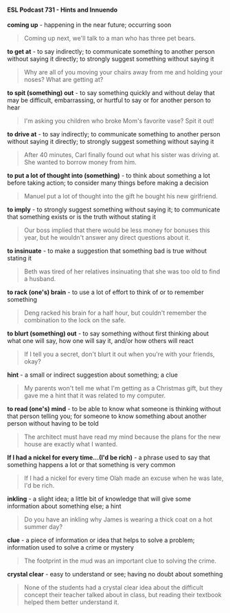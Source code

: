 #### ESL Podcast 731 - Hints and Innuendo

**coming up** - happening in the near future; occurring soon

> Coming up next, we'll talk to a man who has three pet bears.

**to get at** - to say indirectly; to communicate something to another person without
saying it directly; to strongly suggest something without saying it

> Why are all of you moving your chairs away from me and holding your noses?
What are getting at?

**to spit (something) out** - to say something quickly and without delay that may
be difficult, embarrassing, or hurtful to say or for another person to hear

> I'm asking you children who broke Mom's favorite vase? Spit it out!

**to drive at** - to say indirectly; to communicate something to another person
without saying it directly; to strongly suggest something without saying it

> After 40 minutes, Carl finally found out what his sister was driving at. She
wanted to borrow money from him.

**to put a lot of thought into (something)** - to think about something a lot before
taking action; to consider many things before making a decision

> Manuel put a lot of thought into the gift he bought his new girlfriend.

**to imply** - to strongly suggest something without saying it; to communicate that
something exists or is the truth without stating it

> Our boss implied that there would be less money for bonuses this year, but he
wouldn't answer any direct questions about it.

**to insinuate** - to make a suggestion that something bad is true without stating it

> Beth was tired of her relatives insinuating that she was too old to find a
husband.

**to rack (one's) brain** - to use a lot of effort to think of or to remember something

> Deng racked his brain for a half hour, but couldn't remember the combination to
the lock on the safe.

**to blurt (something) out** - to say something without first thinking about what
one will say, how one will say it, and/or how others will react

> If I tell you a secret, don't blurt it out when you're with your friends, okay?

**hint** - a small or indirect suggestion about something; a clue

> My parents won't tell me what I'm getting as a Christmas gift, but they gave me
a hint that it was related to my computer.

**to read (one's) mind** - to be able to know what someone is thinking without that
person telling you; for someone to know something about another person without
having to be told

> The architect must have read my mind because the plans for the new house
are exactly what I wanted.

**If I had a nickel for every time...(I'd be rich)** - a phrase used to say that
something happens a lot or that something is very common

> If I had a nickel for every time Olah made an excuse when he was late, I'd be
rich.

**inkling** - a slight idea; a little bit of knowledge that will give some information
about something else; a hint

> Do you have an inkling why James is wearing a thick coat on a hot summer
day?

**clue** - a piece of information or idea that helps to solve a problem; information
used to solve a crime or mystery

> The footprint in the mud was an important clue to solving the crime.

**crystal clear** - easy to understand or see; having no doubt about something

> None of the students had a crystal clear idea about the difficult concept their
teacher talked about in class, but reading their textbook helped them better
understand it.

